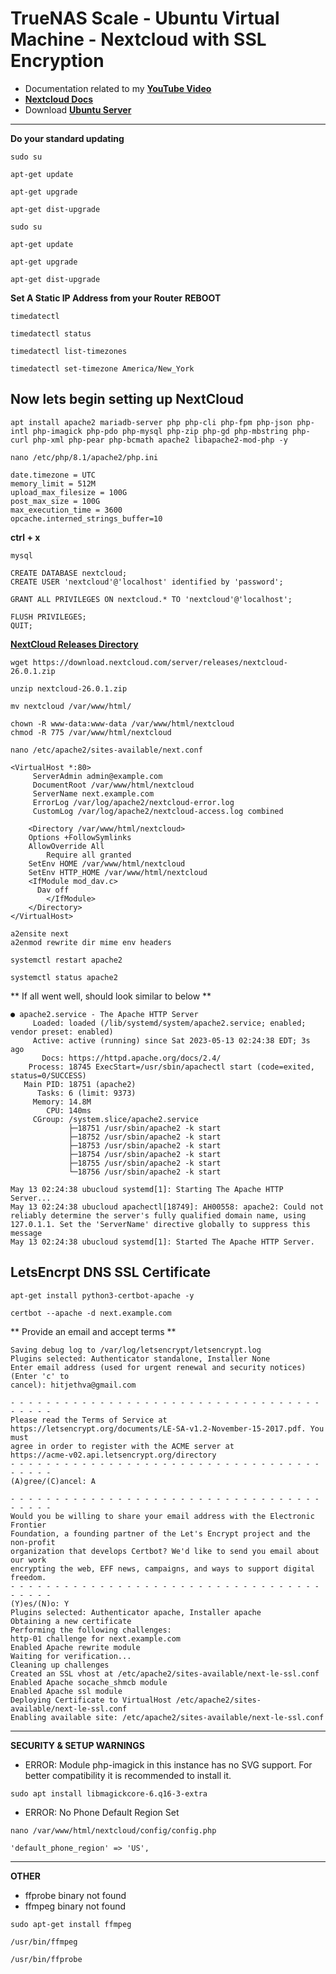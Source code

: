 # TrueNAS Scale - Ubuntu Virtual Machine - Nextcloud with SSL Encryption
- Documentation related to my **[YouTube Video](https://www.youtube.com/watch?v=3LxhyhNm9e0)**
- **[Nextcloud Docs](https://docs.nextcloud.com/server/latest/admin_manual/installation/source_installation.html)**
- Download **[Ubuntu Server](https://ubuntu.com/download/server)**
___
**Do your standard updating**
```
sudo su
```
```
apt-get update
```
```
apt-get upgrade
```
```
apt-get dist-upgrade
```
```
sudo su
```
```
apt-get update
```
```
apt-get upgrade
```
```
apt-get dist-upgrade
```
**Set A Static IP Address from your Router**
**REBOOT**
```
timedatectl
```
```
timedatectl status
```
```
timedatectl list-timezones
```
```
timedatectl set-timezone America/New_York
```
## Now lets begin setting up NextCloud ##
```
apt install apache2 mariadb-server php php-cli php-fpm php-json php-intl php-imagick php-pdo php-mysql php-zip php-gd php-mbstring php-curl php-xml php-pear php-bcmath apache2 libapache2-mod-php -y
```
```
nano /etc/php/8.1/apache2/php.ini
```
```
date.timezone = UTC
memory_limit = 512M
upload_max_filesize = 100G
post_max_size = 100G
max_execution_time = 3600
opcache.interned_strings_buffer=10
```
**ctrl + x**
```
mysql
```
```
CREATE DATABASE nextcloud;
CREATE USER 'nextcloud'@'localhost' identified by 'password';
```
```
GRANT ALL PRIVILEGES ON nextcloud.* TO 'nextcloud'@'localhost';
```
```
FLUSH PRIVILEGES;
QUIT;
```
**[NextCloud Releases Directory](https://download.nextcloud.com/server/releases/)**
```
wget https://download.nextcloud.com/server/releases/nextcloud-26.0.1.zip
```
```
unzip nextcloud-26.0.1.zip
```
```
mv nextcloud /var/www/html/
```
```
chown -R www-data:www-data /var/www/html/nextcloud
chmod -R 775 /var/www/html/nextcloud
```
```
nano /etc/apache2/sites-available/next.conf
```
```
<VirtualHost *:80>
     ServerAdmin admin@example.com
     DocumentRoot /var/www/html/nextcloud
     ServerName next.example.com
     ErrorLog /var/log/apache2/nextcloud-error.log
     CustomLog /var/log/apache2/nextcloud-access.log combined
 
    <Directory /var/www/html/nextcloud>
	Options +FollowSymlinks
	AllowOverride All
        Require all granted
 	SetEnv HOME /var/www/html/nextcloud
 	SetEnv HTTP_HOME /var/www/html/nextcloud
 	<IfModule mod_dav.c>
  	  Dav off
        </IfModule>
    </Directory>
</VirtualHost>
```
```
a2ensite next
a2enmod rewrite dir mime env headers
```
```
systemctl restart apache2
```
```
systemctl status apache2
```
** If all went well, should look similar to below **
```
● apache2.service - The Apache HTTP Server
     Loaded: loaded (/lib/systemd/system/apache2.service; enabled; vendor preset: enabled)
     Active: active (running) since Sat 2023-05-13 02:24:38 EDT; 3s ago
       Docs: https://httpd.apache.org/docs/2.4/
    Process: 18745 ExecStart=/usr/sbin/apachectl start (code=exited, status=0/SUCCESS)
   Main PID: 18751 (apache2)
      Tasks: 6 (limit: 9373)
     Memory: 14.8M
        CPU: 140ms
     CGroup: /system.slice/apache2.service
             ├─18751 /usr/sbin/apache2 -k start
             ├─18752 /usr/sbin/apache2 -k start
             ├─18753 /usr/sbin/apache2 -k start
             ├─18754 /usr/sbin/apache2 -k start
             ├─18755 /usr/sbin/apache2 -k start
             └─18756 /usr/sbin/apache2 -k start

May 13 02:24:38 ubucloud systemd[1]: Starting The Apache HTTP Server...
May 13 02:24:38 ubucloud apachectl[18749]: AH00558: apache2: Could not reliably determine the server's fully qualified domain name, using 127.0.1.1. Set the 'ServerName' directive globally to suppress this message
May 13 02:24:38 ubucloud systemd[1]: Started The Apache HTTP Server.

```
## LetsEncrpt DNS SSL Certificate ##
```
apt-get install python3-certbot-apache -y
```
```
certbot --apache -d next.example.com
```
** Provide an email and accept terms **
```
Saving debug log to /var/log/letsencrypt/letsencrypt.log
Plugins selected: Authenticator standalone, Installer None
Enter email address (used for urgent renewal and security notices) (Enter 'c' to
cancel): hitjethva@gmail.com

- - - - - - - - - - - - - - - - - - - - - - - - - - - - - - - - - - - - - - - -
Please read the Terms of Service at
https://letsencrypt.org/documents/LE-SA-v1.2-November-15-2017.pdf. You must
agree in order to register with the ACME server at
https://acme-v02.api.letsencrypt.org/directory
- - - - - - - - - - - - - - - - - - - - - - - - - - - - - - - - - - - - - - - -
(A)gree/(C)ancel: A

- - - - - - - - - - - - - - - - - - - - - - - - - - - - - - - - - - - - - - - -
Would you be willing to share your email address with the Electronic Frontier
Foundation, a founding partner of the Let's Encrypt project and the non-profit
organization that develops Certbot? We'd like to send you email about our work
encrypting the web, EFF news, campaigns, and ways to support digital freedom.
- - - - - - - - - - - - - - - - - - - - - - - - - - - - - - - - - - - - - - - -
(Y)es/(N)o: Y
Plugins selected: Authenticator apache, Installer apache
Obtaining a new certificate
Performing the following challenges:
http-01 challenge for next.example.com
Enabled Apache rewrite module
Waiting for verification...
Cleaning up challenges
Created an SSL vhost at /etc/apache2/sites-available/next-le-ssl.conf
Enabled Apache socache_shmcb module
Enabled Apache ssl module
Deploying Certificate to VirtualHost /etc/apache2/sites-available/next-le-ssl.conf
Enabling available site: /etc/apache2/sites-available/next-le-ssl.conf
```
___
**SECURITY & SETUP WARNINGS**
- ERROR: Module php-imagick in this instance has no SVG support. For better compatibility it is recommended to install it.
```
sudo apt install libmagickcore-6.q16-3-extra
```

- ERROR: No Phone Default Region Set
```
nano /var/www/html/nextcloud/config/config.php
```
```
'default_phone_region' => 'US',
```
___
**OTHER**
- ffprobe binary not found
- ffmpeg binary not found
```
sudo apt-get install ffmpeg
```
```
/usr/bin/ffmpeg
```
```
/usr/bin/ffprobe
```











```

```
